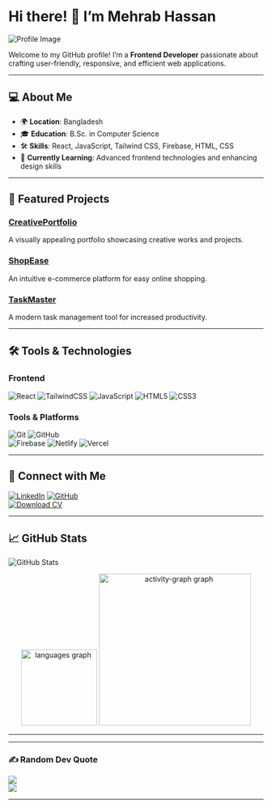 # Hi there! 👋 I’m **Mehrab Hassan**  
![Profile Image](https://github.com/mehrabhassan71/mehrabhassan71/assets/profile-image-placeholder)

Welcome to my GitHub profile! I’m a **Frontend Developer** passionate about crafting user-friendly, responsive, and efficient web applications.  

---

## 💻 About Me  
- 🌍 **Location**: Bangladesh  
- 🎓 **Education**: B.Sc. in Computer Science  
- 🛠️ **Skills**: React, JavaScript, Tailwind CSS, Firebase, HTML, CSS  
- 🌱 **Currently Learning**: Advanced frontend technologies and enhancing design skills  

---

## 🚀 Featured Projects  

### [**CreativePortfolio**](https://creativeportfolio.mehrab.me/)  
A visually appealing portfolio showcasing creative works and projects.  

### [**ShopEase**](https://shopease.mehrab.me/)  
An intuitive e-commerce platform for easy online shopping.  

### [**TaskMaster**](https://taskmaster.mehrab.me/)  
A modern task management tool for increased productivity.  

---

## 🛠️ Tools & Technologies  

### **Frontend**  
![React](https://img.shields.io/badge/React-20232A?style=for-the-badge&logo=react&logoColor=61DAFB)  ![TailwindCSS](https://img.shields.io/badge/TailwindCSS-38B2AC?style=for-the-badge&logo=tailwind-css&logoColor=white)  ![JavaScript](https://img.shields.io/badge/JavaScript-F7DF1E?style=for-the-badge&logo=javascript&logoColor=black)  ![HTML5](https://img.shields.io/badge/HTML5-E34F26?style=for-the-badge&logo=html5&logoColor=white)  ![CSS3](https://img.shields.io/badge/CSS3-1572B6?style=for-the-badge&logo=css3&logoColor=white)  

### **Tools & Platforms**  
![Git](https://img.shields.io/badge/Git-F05032?style=for-the-badge&logo=git&logoColor=white)  ![GitHub](https://img.shields.io/badge/GitHub-181717?style=for-the-badge&logo=github&logoColor=white)  
![Firebase](https://img.shields.io/badge/Firebase-FFCA28?style=for-the-badge&logo=firebase&logoColor=black)  ![Netlify](https://img.shields.io/badge/Netlify-00C7B7?style=for-the-badge&logo=netlify&logoColor=white)  ![Vercel](https://img.shields.io/badge/Vercel-000000?style=for-the-badge&logo=vercel&logoColor=white)  

---

## 🔗 Connect with Me  
[![LinkedIn](https://img.shields.io/badge/LinkedIn-0077B5?style=for-the-badge&logo=linkedin&logoColor=white)](https://www.linkedin.com/in/mehrabhassan71/)  [![GitHub](https://img.shields.io/badge/GitHub-181717?style=for-the-badge&logo=github&logoColor=white)](https://github.com/mehrabhassan71/)  
[![Download CV](https://img.shields.io/badge/Download%20CV-4285F4?style=for-the-badge&logo=google-drive&logoColor=white)](https://github.com/user-attachments/files/MehrabHassan-CV.pdf)  

---

## 📈 GitHub Stats  
  ![GitHub Stats](https://github-readme-stats.vercel.app/api?username=mehrabhassan71&show_icons=true&theme=radical)  

<div align="center">

  <img src="https://github-readme-stats.vercel.app/api/top-langs?username=mehrabhassan71&locale=en&hide_title=false&layout=compact&card_width=320&langs_count=5&theme=dracula&hide_border=true&order=2" height="150" alt="languages graph"  />
  <img src="https://github-readme-activity-graph.vercel.app/graph?username=mehrabhassan71&radius=16&theme=react&area=true&order=5" height="300" alt="activity-graph graph"  />
</div>

---

---

### ✍️ Random Dev Quote  
![](https://quotes-github-readme.vercel.app/api?type=vertical&theme=dark)  
[![](https://visitcount.itsvg.in/api?id=mehrabhassan71&label=Profile%20Views&pretty=false)](https://visitcount.itsvg.in)

---
